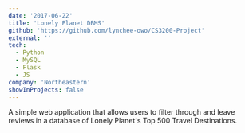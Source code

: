 ```yaml
---
date: '2017-06-22'
title: 'Lonely Planet DBMS'
github: 'https://github.com/lynchee-owo/CS3200-Project'
external: ''
tech:
  - Python
  - MySQL
  - Flask
  - JS
company: 'Northeastern'
showInProjects: false
---
```


A simple web application that allows users to filter through and leave reviews in a database of Lonely Planet's Top 500 Travel Destinations.
